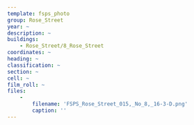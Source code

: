 ```yaml
---
template: fsps_photo
group: Rose_Street
year: ~
description: ~
buildings:
    - Rose_Street/8_Rose_Street
coordinates: ~
heading: ~
classification: ~
section: ~
cell: ~
film_roll: ~
files:
    -
        filename: 'FSPS_Rose_Street_015,_No_8,_16-3-D.png'
        caption: ''
---
```

